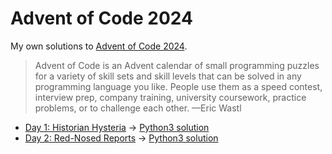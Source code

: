 # Advent of Code 2024

My own solutions to [Advent of Code 2024](https://adventofcode.com/2024).

> Advent of Code is an Advent calendar of small programming puzzles for a variety of skill sets and skill levels that can be solved in any programming language you like. People use them as a speed contest, interview prep, company training, university coursework, practice problems, or to challenge each other.  —Eric Wastl

* [Day 1: Historian Hysteria](https://adventofcode.com/2024/day/1) → [Python3 solution](https://github.com/loociano/advent-of-code/blob/master/aoc2024/src/day01/python/solution.py)
* [Day 2: Red-Nosed Reports](https://adventofcode.com/2024/day/2) → [Python3 solution](https://github.com/loociano/advent-of-code/blob/master/aoc2024/src/day02/python/solution.py)